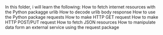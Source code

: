 In this folder, i will learn the following:
    How to fetch internet resources with the Python packagge urlib
    How to decode urlib body response
    How to use the Python package requests 
    How to make HTTP GET request
    How to make HTTP POST/PUT request
    How to fetch JSON resources
    How to manipulate data form an external service
    using the request package
